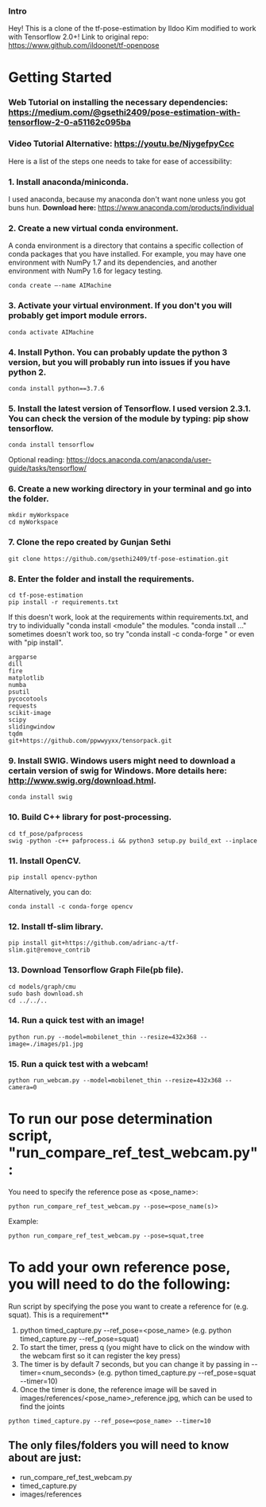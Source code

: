 
### Intro
Hey! This is a clone of the tf-pose-estimation by Ildoo Kim modified to work with Tensorflow 2.0+!
Link to original repo: https://www.github.com/ildoonet/tf-openpose

# Getting Started
### Web Tutorial on installing the necessary dependencies: https://medium.com/@gsethi2409/pose-estimation-with-tensorflow-2-0-a51162c095ba

### Video Tutorial Alternative: https://youtu.be/NjygefpyCcc

Here is a list of the steps one needs to take for ease of accessibility:
### 1. Install anaconda/miniconda.
I used anaconda, because my anaconda don't want none unless you got buns hun.
**Download here:** https://www.anaconda.com/products/individual

### 2. Create a new virtual conda environment.
A conda environment is a directory that contains a specific collection of conda packages that you have installed. For example, you may have one environment with NumPy 1.7 and its dependencies, and another environment with NumPy 1.6 for legacy testing.
```
conda create —-name AIMachine
```

### 3. Activate your virtual environment. If you don't you will probably get import module errors.
```
conda activate AIMachine
```

### 4. Install Python. You can probably update the python 3 version, but you will probably run into issues if you have python 2.
```
conda install python==3.7.6
```

### 5. Install the latest version of Tensorflow. I used version 2.3.1. You can check the version of the module by typing: pip show tensorflow.
```
conda install tensorflow
```

Optional reading: https://docs.anaconda.com/anaconda/user-guide/tasks/tensorflow/

### 6. Create a new working directory in your terminal and go into the folder.
```
mkdir myWorkspace
cd myWorkspace
```

### 7. Clone the repo created by Gunjan Sethi
```
git clone https://github.com/gsethi2409/tf-pose-estimation.git
```

### 8. Enter the folder and install the requirements.
```
cd tf-pose-estimation
pip install -r requirements.txt
```

If this doesn't work, look at the requirements within requirements.txt, and try to individually "conda install <module" the modules. "conda install ..." sometimes doesn't work too, so try "conda install -c conda-forge <module>" or even with "pip install".
```
argparse
dill
fire
matplotlib
numba
psutil
pycocotools
requests
scikit-image
scipy
slidingwindow
tqdm
git+https://github.com/ppwwyyxx/tensorpack.git
```
### 9. Install SWIG. Windows users might need to download a certain version of swig for Windows. More details here: http://www.swig.org/download.html.
```
conda install swig
```

### 10. Build C++ library for post-processing.
```
cd tf_pose/pafprocess
swig -python -c++ pafprocess.i && python3 setup.py build_ext --inplace
```
### 11. Install OpenCV.
```
pip install opencv-python
```
Alternatively, you can do:
```
conda install -c conda-forge opencv
```

### 12. Install tf-slim library.
```
pip install git+https://github.com/adrianc-a/tf-slim.git@remove_contrib
```

### 13. Download Tensorflow Graph File(pb file).
```
cd models/graph/cmu
sudo bash download.sh
cd ../../..
```

### 14. Run a quick test with an image!
```
python run.py --model=mobilenet_thin --resize=432x368 --image=./images/p1.jpg
```

### 15. Run a quick test with a webcam!
```
python run_webcam.py --model=mobilenet_thin --resize=432x368 --camera=0
```

# To run our pose determination script, "run_compare_ref_test_webcam.py":

You need to specify the reference pose as <pose_name>:
```
python run_compare_ref_test_webcam.py --pose=<pose_name(s)>
```

Example:
```
python run_compare_ref_test_webcam.py --pose=squat,tree
```

# To add your own reference pose, you will need to do the following:
Run script by specifying the pose you want to create a reference for (e.g. squat). This is a requirement**
1. python timed_capture.py --ref_pose=<pose_name> (e.g. python timed_capture.py --ref_pose=squat)
2. To start the timer, press q (you might have to click on the window with the webcam first so it can register the key press)
3. The timer is by default 7 seconds, but you can change it by passing in --timer=<num_seconds> (e.g. python timed_capture.py --ref_pose=squat --timer=10)
4. Once the timer is done, the reference image will be saved in images/references/<pose_name>_reference.jpg, which can be used to find the joints
```
python timed_capture.py --ref_pose=<pose_name> --timer=10
```

## **The only files/folders you will need to know about are just:**
- run_compare_ref_test_webcam.py
- timed_capture.py
- images/references
